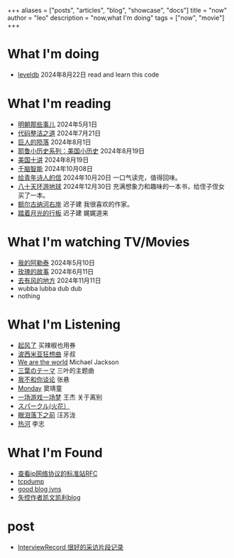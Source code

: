 +++
aliases = ["posts", "articles", "blog", "showcase", "docs"]
title = "now"
author = "leo"
description = "now,what I'm doing"
tags = ["now", "movie"]
+++


# What I'm doing
- [leveldb](https://github.com/google/leveldb) 2024年8月22日 read and learn this code

# What I'm reading
- [明朝那些事儿](https://book.douban.com/subject/7163250/) 2024年5月1日
- [代码整洁之道](https://book.douban.com/subject/34986245/) 2024年7月21日
- [巨人的陨落](https://book.douban.com/subject/26698660/) 2024年8月1日
- [耶鲁小历史系列：美国小历史](https://book.douban.com/subject/27045325/) 2024年8月19日
- [美国十讲](https://book.douban.com/subject/25777331/) 2024年8月19日
- [千脑智能](https://book.douban.com/subject/36080515/) 2024年10月08日
- [给青年诗人的信](https://book.douban.com/subject/26685994/) 2024年10月20日 一口气读完，值得回味。
- [八十天环游地球](https://book.douban.com/subject/25897667/) 2024年12月30日 充满想象力和趣味的一本书，给侄子侄女买了一本。
- [额尔古纳河右岸](https://book.douban.com/subject/34432750/) 迟子建 我很喜欢的作家。
- [踏着月光的行板](https://book.douban.com/subject/2327728/) 迟子建 娓娓道来
  
# What I'm watching TV/Movies
- [我的阿勒泰](https://movie.douban.com/subject/36245596/) 2024年5月10日
- [玫瑰的故事](https://movie.douban.com/subject/35665988/) 2024年6月11日
- [去有风的地方](https://movie.douban.com/subject/35662223/) 2024年11月11日
- wubba lubba dub dub
- nothing

# What I'm Listening

- [起风了](https://www.bilibili.com/video/BV17t411b777/) 买辣椒也用券
- [波西米亚狂想曲](https://www.bilibili.com/video/BV1Nz4y1R7km/) 牙叔
- [We are the world](https://www.bilibili.com/video/BV1yb411v7gB/) Michael Jackson
- [三葉のテーマ](https://www.bilibili.com/video/BV1vs411a7Cx/) 三叶的主题曲
- [我不和你谈论](https://www.bilibili.com/video/BV1rg4y1B7P8/) 张悬
- [Monday](https://www.bilibili.com/video/BV1sX4y1R7mh/) 窦靖童
- [一场游戏一场梦](https://www.bilibili.com/video/BV12J411z7eL/) 王杰 关于离别
- [スパークル(火花）](https://www.bilibili.com/video/BV14X4y1m7CQ) 
- [眼泪落下之前](https://www.bilibili.com/video/BV14u4y1z7no) 汪苏泷
- [热河](https://open.spotify.com/track/5XaCwy5ZR6exjlVj23okKz?si=RQzFQ8SBRYGzYo_5xAyevg) 李志

# What I'm Found
- [查看ip网络协议的标准站RFC](https://datatracker.ietf.org/doc/html/rfc790)
- [tcpdump](https://www.tcpdump.org/index.html#documentation)
- [good blog jvns](http://jvns.ca)
- [失控作者凯文凯利blog](https://kk.org/)

# post
- [InterviewRecord 很好的采访片段记录](https://github.com/panhaoneo/InterviewRecord)
